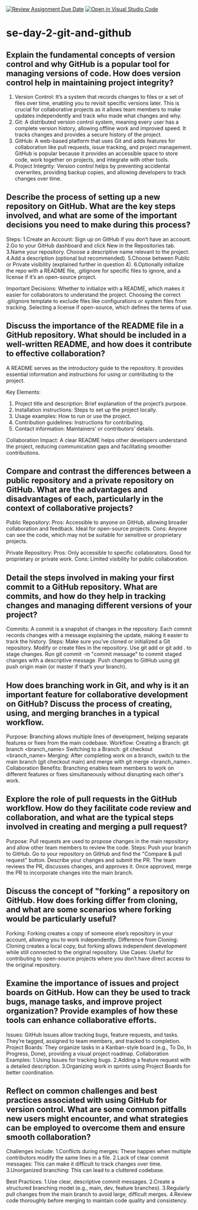 [![Review Assignment Due Date](https://classroom.github.com/assets/deadline-readme-button-22041afd0340ce965d47ae6ef1cefeee28c7c493a6346c4f15d667ab976d596c.svg)](https://classroom.github.com/a/8wgCKhpZ)
[![Open in Visual Studio Code](https://classroom.github.com/assets/open-in-vscode-2e0aaae1b6195c2367325f4f02e2d04e9abb55f0b24a779b69b11b9e10269abc.svg)](https://classroom.github.com/online_ide?assignment_repo_id=16990695&assignment_repo_type=AssignmentRepo)
# se-day-2-git-and-github
## Explain the fundamental concepts of version control and why GitHub is a popular tool for managing versions of code. How does version control help in maintaining project integrity?
1. Version Control: It’s a system that records changes to files or a set of files over time, enabling you to revisit specific versions later. This is crucial for collaborative projects as it allows team members to make updates independently and track who made what changes and why.
2. Git: A distributed version control system, meaning every user has a complete version history, allowing offline work and improved speed. It tracks changes and provides a secure history of the project.
3. GitHub: A web-based platform that uses Git and adds features for collaboration like pull requests, issue tracking, and project management. GitHub is popular because it provides an accessible space to store code, work together on projects, and integrate with other tools.
4. Project Integrity: Version control helps by preventing accidental overwrites, providing backup copies, and allowing developers to track changes over time.

## Describe the process of setting up a new repository on GitHub. What are the key steps involved, and what are some of the important decisions you need to make during this process?
  Steps:
1.Create an Account: Sign up on GitHub if you don’t have an account.
2.Go to your GitHub dashboard and click New in the Repositories tab.
3.Name your repository. Choose a descriptive name relevant to the project.
4.Add a description (optional but recommended).
5.Choose between Public or Private visibility (explained further in question 4).
6.Optionally initialize the repo with a README file, .gitignore for specific files to ignore, and a license if it’s an open-source project.

Important Decisions:
  Whether to initialize with a README, which makes it easier for collaborators to understand the project.
  Choosing the correct .gitignore template to exclude files like configurations or system files from tracking.
  Selecting a license if open-source, which defines the terms of use.

## Discuss the importance of the README file in a GitHub repository. What should be included in a well-written README, and how does it contribute to effective collaboration?
  A README serves as the introductory guide to the repository. It provides essential information and instructions for using or contributing to the project.

Key Elements:
1. Project title and description: Brief explanation of the project’s purpose.
2. Installation instructions: Steps to set up the project locally.
3. Usage examples: How to run or use the project.
4. Contribution guidelines: Instructions for contributing.
5. Contact information: Maintainers’ or contributors’ details.
   
 Collaboration Impact: A clear README helps other developers understand the project, reducing communication gaps and facilitating smoother contributions.
## Compare and contrast the differences between a public repository and a private repository on GitHub. What are the advantages and disadvantages of each, particularly in the context of collaborative projects?
 Public Repository:
Pros: Accessible to anyone on GitHub, allowing broader collaboration and feedback. Ideal for open-source projects.
Cons: Anyone can see the code, which may not be suitable for sensitive or proprietary projects.

Private Repository:
Pros: Only accessible to specific collaborators. Good for proprietary or private work.
Cons: Limited visibility for public collaboration.
## Detail the steps involved in making your first commit to a GitHub repository. What are commits, and how do they help in tracking changes and managing different versions of your project?
Commits: A commit is a snapshot of changes in the repository. Each commit records changes with a message explaining the update, making it easier to track the history.
Steps:
Make sure you’ve cloned or initialized a Git repository.
Modify or create files in the repository.
Use git add <filename> or git add . to stage changes.
Run git commit -m "commit message" to commit staged changes with a descriptive message.
Push changes to GitHub using git push origin main (or master if that’s your branch).

## How does branching work in Git, and why is it an important feature for collaborative development on GitHub? Discuss the process of creating, using, and merging branches in a typical workflow.
Purpose: Branching allows multiple lines of development, helping separate features or fixes from the main codebase.
Workflow:
  Creating a Branch: git branch <branch_name>
  Switching to a Branch: git checkout <branch_name>
  Merging: After completing work on a branch, switch to the main branch (git checkout main) and merge with git merge <branch_name>.
Collaboration Benefits: Branching enables team members to work on different features or fixes simultaneously without disrupting each other's work.
## Explore the role of pull requests in the GitHub workflow. How do they facilitate code review and collaboration, and what are the typical steps involved in creating and merging a pull request?
  Purpose: Pull requests are used to propose changes in the main repository and allow other team members to review the code.
Steps:
Push your branch to GitHub.
Go to your repository on GitHub and find the "Compare & pull request" button.
Describe your changes and submit the PR.
The team reviews the PR, discusses changes, and approves it.
Once approved, merge the PR to incorporate changes into the main branch.

## Discuss the concept of "forking" a repository on GitHub. How does forking differ from cloning, and what are some scenarios where forking would be particularly useful?
  Forking: Forking creates a copy of someone else’s repository in your account, allowing you to work independently.
  Difference from Cloning: Cloning creates a local copy, but forking allows independent development while still connected to the original repository.
  Use Cases: Useful for contributing to open-source projects where you don’t have direct access to the original repository.
## Examine the importance of issues and project boards on GitHub. How can they be used to track bugs, manage tasks, and improve project organization? Provide examples of how these tools can enhance collaborative efforts.
  Issues: GitHub Issues allow tracking bugs, feature requests, and tasks. They’re tagged, assigned to team members, and tracked to completion.
Project Boards: They organize tasks in a Kanban-style board (e.g., To Do, In Progress, Done), providing a visual project roadmap.
Collaboration Examples:
    1.Using Issues for tracking bugs.
    2.Adding a feature request with a detailed description.
    3.Organizing work in sprints using Project Boards for better coordination.
## Reflect on common challenges and best practices associated with using GitHub for version control. What are some common pitfalls new users might encounter, and what strategies can be employed to overcome them and ensure smooth collaboration?
  Challenges include:
1.Conflicts during merges: These happen when multiple contributors modify the same lines in a file.
2.Lack of clear commit messages: This can make it difficult to track changes over time.
3.Unorganized branching: This can lead to a cluttered codebase.

Best Practices:
1.Use clear, descriptive commit messages.
2.Create a structured branching model (e.g., main, dev, feature branches).
3.Regularly pull changes from the main branch to avoid large, difficult merges.
4.Review code thoroughly before merging to maintain code quality and consistency.
